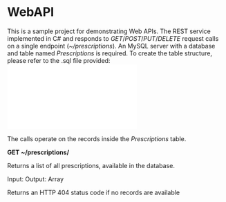 # WebAPI

This is a sample project for demonstrating Web APIs. The REST service implemented in C# and responds to *GET*/*POST*/*PUT*/*DELETE* request calls on a single endpoint (_~/prescriptions_). An MySQL server with a database and table named *Prescriptions* is required. To create the table structure, please refer to the .sql file provided: ![migrations.sql](/migrations/migrations.sql)

The calls operate on the records inside the _Prescriptions_ table.

**GET ~/prescriptions/**

Returns a list of all prescriptions, available in the database.

Input: <empty>
Output: Array<Prescription>

Returns an HTTP 404 status code if no records are available

